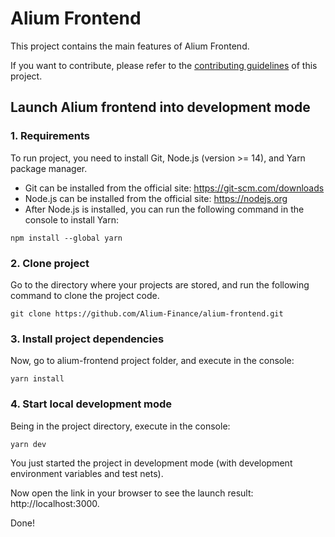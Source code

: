 # Alium Frontend

This project contains the main features of Alium Frontend.

If you want to contribute, please refer to the [contributing guidelines](./CONTRIBUTING.md) of this project.

## Launch Alium frontend into development mode

### 1. Requirements

To run project, you need to install Git, Node.js (version >= 14), and Yarn package manager.

- Git can be installed from the official site: https://git-scm.com/downloads
- Node.js can be installed from the official site: https://nodejs.org
- After Node.js is installed, you can run the following command in the console to install Yarn:

```
npm install --global yarn
```

### 2. Clone project

Go to the directory where your projects are stored, and run the following command to clone the project code.

```
git clone https://github.com/Alium-Finance/alium-frontend.git
```

### 3. Install project dependencies

Now, go to alium-frontend project folder, and execute in the console:

```
yarn install
```

### 4. Start local development mode

Being in the project directory, execute in the console:

```
yarn dev
```

You just started the project in development mode (with development environment variables and test nets).

Now open the link in your browser to see the launch result: http://localhost:3000.

Done! 
